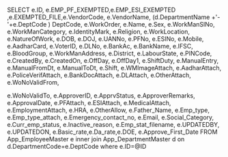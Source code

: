  SELECT e.ID, e.EMP_PF_EXEMPTED,e.EMP_ESI_EXEMPTED
 ,e.EXEMPTED_FILE,e.VendorCode, e.VendorName,
 (d.DepartmentName  +'-'+e.DeptCode  ) DeptCode, e.WorkOrder,
 e.Name, e.Sex, e.WorkManSlNo, e.WorkManCategory, e.IdentityMark,
 e.Religion, e.WorkLocation, e.NatureOfWork, e.DOB, e.DOJ, e.UANNo,
 e.PFNo, e.ESINo, e.Mobile, e.AadharCard, e.VoterID, e.DLNo, e.BankAc,
 e.BankName, e.IFSC, e.BloodGroup, e.WorkManAddress, e.District, e.LabourState,
 e.PINCode, e.CreatedBy, e.CreatedOn, e.OffDay, e.OffDay1, e.ShiftDuty, e.ManualEntry,
 e.ManualFromDt, e.ManualToDt, e.Shift, e.WMImageAttach, e.AadharAttach, e.PoliceVerifAttach,
 e.BankDocAttach, e.DLAttach, e.OtherAttach, e.WoNoValidFrom,
 
 e.WoNoValidTo, e.ApproverID, 
 e.ApprvStatus, e.ApproverRemarks, e.ApprovalDate, e.PFAttach, e.ESIAttach, e.MedicalAttach,
 e.EmploymentAttach, e.HRA, e.OtherAllow, e.Father_Name, e.Emp_type, e.Emp_type_attach, 
 e.Emergency_contact_no, e.Email, e.Social_Category, e.Curr_emp_status, e.Inactive_reason,
 e.Emp_stat_filename, e.UPDATEDBY, e.UPDATEDON, e.Basic_rate,e.Da_rate,e.DOE,
 e.Approve_First_Date FROM  App_EmployeeMaster e 
 inner join  App_DepartmentMaster d on d.DepartmentCode=e.DeptCode where e.ID=@ID
